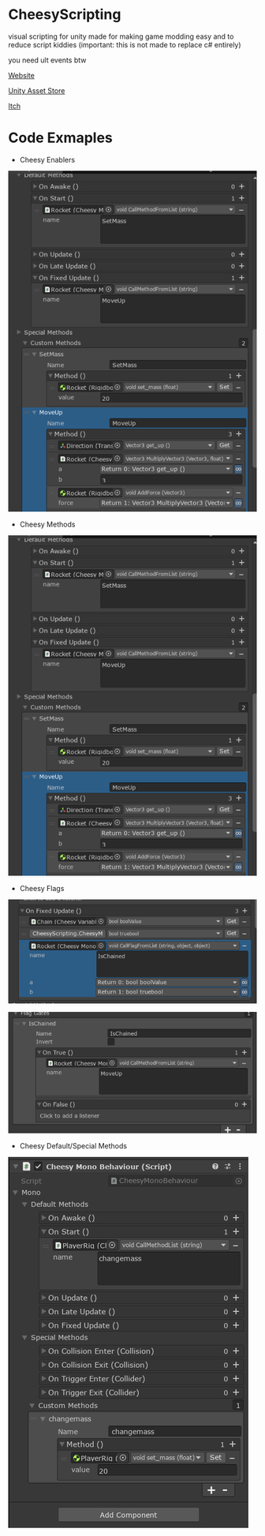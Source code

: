 # CheesyScripting
visual scripting for unity made for making game modding easy and to reduce script kiddies (important: this is not made to replace c# entirely)

you need ult events btw

[Website](https://kybernetik.com.au/ultevents/)

[Unity Asset Store](https://kybernetik.com.au/ultevents/)

[Itch](https://kybernetik.itch.io/ultevents)

# Code Exmaples

- Cheesy Enablers
  
![a](https://github.com/cheesy-games-dev/CheesyScripting/blob/6362715461b40a039c5b3bd4559f315fc4f9b69b/Screenshot%202025-05-20%20175054.png)

- Cheesy Methods

![b](https://github.com/cheesy-games-dev/CheesyScripting/blob/6362715461b40a039c5b3bd4559f315fc4f9b69b/Screenshot%202025-05-20%20175054.png)

- Cheesy Flags

![c](https://github.com/cheesy-games-dev/CheesyScripting/blob/6362715461b40a039c5b3bd4559f315fc4f9b69b/Screenshot%202025-05-21%20074201.png)

![d](https://github.com/cheesy-games-dev/CheesyScripting/blob/6362715461b40a039c5b3bd4559f315fc4f9b69b/Screenshot%202025-05-21%20074210.png)

- Cheesy Default/Special Methods

![e](https://github.com/cheesy-games-dev/CheesyScripting/blob/b9520f1185586f63535e37f1e3d47ab2ad65ab2c/Screenshot%202025-05-20%20101704.png)
